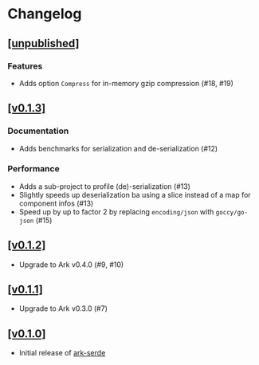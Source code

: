 # Changelog

## [[unpublished]](https://github.com/mlange-42/ark-serde/compare/v0.1.3...main)

### Features

- Adds option `Compress` for in-memory gzip compression (#18, #19)

## [[v0.1.3]](https://github.com/mlange-42/ark-serde/compare/v0.1.2...v0.1.3)

### Documentation

- Adds benchmarks for serialization and de-serialization (#12)

### Performance

- Adds a sub-project to profile (de)-serialization (#13)
- Slightly speeds up deserialization ba using a slice instead of a map for component infos (#13)
- Speed up by up to factor 2 by replacing `encoding/json` with `goccy/go-json` (#15)

## [[v0.1.2]](https://github.com/mlange-42/ark-serde/compare/v0.1.1...v0.1.2)

- Upgrade to Ark v0.4.0 (#9, #10)

## [[v0.1.1]](https://github.com/mlange-42/ark-serde/compare/v0.1.0...v0.1.1)

- Upgrade to Ark v0.3.0 (#7)

## [[v0.1.0]](https://github.com/mlange-42/ark-serde/commits/v0.1.0/)

- Initial release of [ark-serde](https://github.com/mlange-42/ark-serde)
